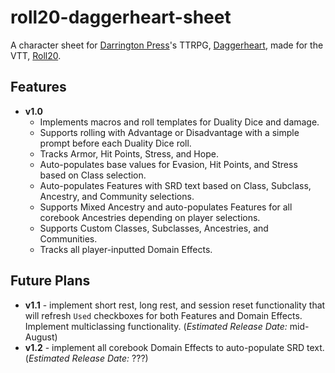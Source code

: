 # roll20-daggerheart-sheet
A character sheet for [Darrington Press](https://darringtonpress.com/)'s TTRPG, [Daggerheart](https://www.daggerheart.com/), made for the VTT, [Roll20](https://roll20.net).

## Features
- **v1.0**
    - Implements macros and roll templates for Duality Dice and damage.
    - Supports rolling with Advantage or Disadvantage with a simple prompt before each Duality Dice roll.
    - Tracks Armor, Hit Points, Stress, and Hope.
    - Auto-populates base values for Evasion, Hit Points, and Stress based on Class selection.
    - Auto-populates Features with SRD text based on Class, Subclass, Ancestry, and Community selections.
    - Supports Mixed Ancestry and auto-populates Features for all corebook Ancestries depending on player selections.
    - Supports Custom Classes, Subclasses, Ancestries, and Communities.
    - Tracks all player-inputted Domain Effects.

## Future Plans
- **v1.1** - implement short rest, long rest, and session reset functionality that will refresh `Used` checkboxes for both Features and Domain Effects. Implement multiclassing functionality. (*Estimated Release Date:* mid-August)
- **v1.2** - implement all corebook Domain Effects to auto-populate SRD text. (*Estimated Release Date:* ???)